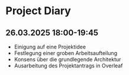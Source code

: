 # Project Diary

## 26.03.2025 18:00-19:45
- Einigung auf eine Projektidee
- Festlegung einer groben Arbeitsaufteilung
- Konsens über die grundlegende Architektur
- Ausarbeitung des Projektantrags in Overleaf
